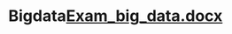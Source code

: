 # Bigdata[Exam_big_data.docx](https://github.com/kaustubhupadhye/Bigdata/files/8946279/Exam_big_data.docx)

